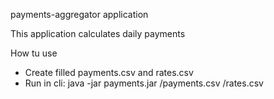 payments-aggregator application

This application calculates daily payments

How tu use
 - Create filled payments.csv and rates.csv
 - Run in cli: java -jar payments.jar <path>/payments.csv <path>/rates.csv